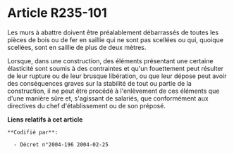 # Article R235-101

Les murs à abattre doivent être préalablement débarrassés de toutes les pièces de bois ou de fer en saillie qui ne sont pas
scellées ou qui, quoique scellées, sont en saillie de plus de deux mètres.

Lorsque, dans une construction, des éléments présentant une certaine élasticité sont soumis à des contraintes et qu'un
fouettement peut résulter de leur rupture ou de leur brusque libération, ou que leur dépose peut avoir des conséquences
graves sur la stabilité de tout ou partie de la construction, il ne peut être procédé à l'enlèvement de ces éléments que
d'une manière sûre et, s'agissant de salariés, que conformément aux directives du chef d'établissement ou de son préposé.

**Liens relatifs à cet article**

	**Codifié par**:

	  - Décret n°2004-196 2004-02-25
